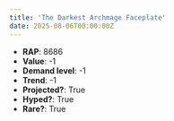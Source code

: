 ```yaml
---
title: 'The Darkest Archmage Faceplate'
date: 2025-08-06T00:00:00Z
---
```

- **RAP**: 8686
- **Value**: -1
- **Demand level**: -1
- **Trend**: -1
- **Projected?**: True
- **Hyped?**: True
- **Rare?**: True
